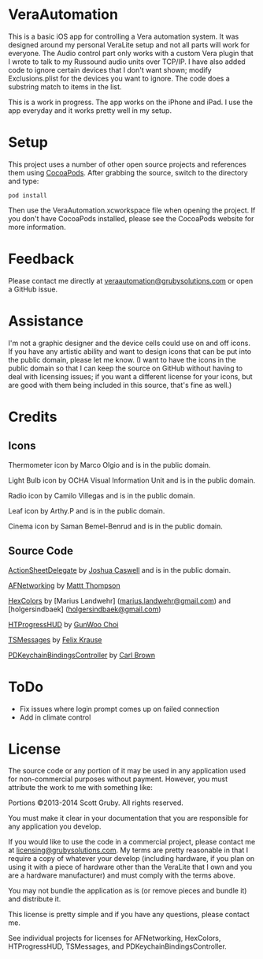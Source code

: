 VeraAutomation
==========

This is a basic iOS app for controlling a Vera automation system. It was designed around my personal VeraLite setup and not all parts will work for everyone. The Audio control part only works with a custom Vera plugin that I wrote to talk to my Russound audio units over TCP/IP. I have also added code to ignore certain devices that I don't want shown; modify Exclusions.plist for the devices you want to ignore. The code does a substring match to items in the list.

This is a work in progress. The app works on the iPhone and iPad. I use the app everyday and it works pretty well in my setup.

Setup
==========
This project uses a number of other open source projects and references them using [CocoaPods](http://www.cocoapods.org/). After grabbing the source, switch to the directory and type:

	pod install
	
Then use the VeraAutomation.xcworkspace file when opening the project. If you don't have CocoaPods installed, please see the CocoaPods website for more information.

Feedback
==========
Please contact me directly at <veraautomation@grubysolutions.com> or open a GitHub issue.

Assistance
==========
I'm not a graphic designer and the device cells could use on and off icons. If you have any artistic ability and want to design icons that can be put into the public domain, please let me know. (I want to have the icons in the public domain so that I can keep the source on GitHub without having to deal with licensing issues; if you want a different license for your icons, but are good with them being included in this source, that's fine as well.)


Credits
==========
Icons
------
Thermometer icon by Marco Olgio and is in the public domain.

Light Bulb icon by OCHA Visual Information Unit and is in the public domain.

Radio icon by Camilo Villegas and is in the public domain.

Leaf icon by Arthy.P and is in the public domain.

Cinema icon by Saman Bemel-Benrud and is in the public domain.

Source Code
-
[ActionSheetDelegate](https://github.com/woolsweater/ActionSheetDelegate) by [Joshua Caswell](woolsweatersoft@gmail.com) and is in the public domain.

[AFNetworking](https://github.com/AFNetworking/AFNetworking) by [Mattt Thompson](m@mattt.me)

[HexColors](https://github.com/mRs-/HexColors) by [Marius Landwehr] (marius.landwehr@gmail.com) and [holgersindbaek] (holgersindbaek@gmail.com)

[HTProgressHUD](https://github.com/Hardtack/HTProgressHUD) by [GunWoo Choi](6566gun@gmail.com)

[TSMessages](https://github.com/toursprung/TSMessages) by [Felix Krause](krausefx@gmail.com)

[PDKeychainBindingsController](https://github.com/carlbrown/PDKeychainBindingsController) by [Carl Brown](carlb@pdagent.com)

ToDo
==============
* Fix issues where login prompt comes up on failed connection
* Add in climate control

License
==========
The source code or any portion of it may be used in any application used for non-commercial purposes without payment. However, you must attribute the work to me with something like:

Portions &copy;2013-2014 Scott Gruby. All rights reserved.
	
You must make it clear in your documentation that you are responsible for any application you develop.

If you would like to use the code in a commercial project, please contact me at <licensing@grubysolutions.com>. My terms are pretty reasonable in that I require a copy of whatever your develop (including hardware, if you plan on using it with a piece of hardware other than the VeraLite that I own and you are a hardware manufacturer) and must comply with the terms above.

You may not bundle the application as is (or remove pieces and bundle it) and distribute it.

This license is pretty simple and if you have any questions, please contact me.


See individual projects for licenses for AFNetworking, HexColors, HTProgressHUD, TSMessages, and PDKeychainBindingsController.